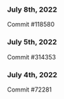 ### July 8th, 2022

Commit #118580

### July 5th, 2022

Commit #314353


### July 4th, 2022

Commit #72281

